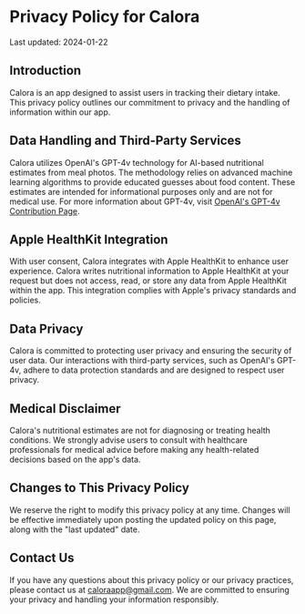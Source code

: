 # Privacy Policy for Calora

Last updated: 2024-01-22

## Introduction

Calora is an app designed to assist users in tracking their dietary intake. This privacy policy outlines our commitment to privacy and the handling of information within our app.

## Data Handling and Third-Party Services

Calora utilizes OpenAI's GPT-4v technology for AI-based nutritional estimates from meal photos. The methodology relies on advanced machine learning algorithms to provide educated guesses about food content. These estimates are intended for informational purposes only and are not for medical use. For more information about GPT-4v, visit [OpenAI's GPT-4v Contribution Page](https://openai.com/contributions/gpt-4v).

## Apple HealthKit Integration

With user consent, Calora integrates with Apple HealthKit to enhance user experience. Calora writes nutritional information to Apple HealthKit at your request but does not access, read, or store any data from Apple HealthKit within the app. This integration complies with Apple's privacy standards and policies.

## Data Privacy

Calora is committed to protecting user privacy and ensuring the security of user data. Our interactions with third-party services, such as OpenAI's GPT-4v, adhere to data protection standards and are designed to respect user privacy.

## Medical Disclaimer

Calora's nutritional estimates are not for diagnosing or treating health conditions. We strongly advise users to consult with healthcare professionals for medical advice before making any health-related decisions based on the app's data.

## Changes to This Privacy Policy

We reserve the right to modify this privacy policy at any time. Changes will be effective immediately upon posting the updated policy on this page, along with the "last updated" date.

## Contact Us

If you have any questions about this privacy policy or our privacy practices, please contact us at [caloraapp@gmail.com](mailto:caloraapp@gmail.com). We are committed to ensuring your privacy and handling your information responsibly.
